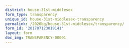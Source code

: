 ```yaml
---
district: house-31st-middlesex
form_type: transparency
unique_id: house-31st-middlesex-transparency
permalink: /2020bq/house-31st-middlesex/transparency/
form_id: '201707123019141'
layout: form
doc_img: TRANSPARENCY-00001
---
```

